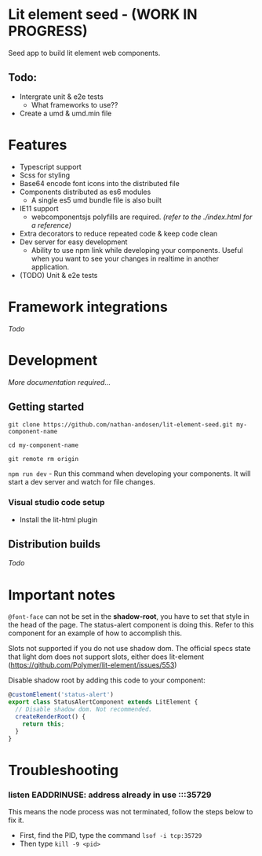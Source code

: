 # Lit element seed - (WORK IN PROGRESS)

Seed app to build lit element web components.

## Todo:

* Intergrate unit & e2e tests
  * What frameworks to use??
* Create a umd & umd.min file


# Features

* Typescript support
* Scss for styling
* Base64 encode font icons into the distributed file
* Components distributed as es6 modules
  * A single es5 umd bundle file is also built
* IE11 support
  * webcomponentsjs polyfills are required. _(refer to the ./index.html for a reference)_
* Extra decorators to reduce repeated code & keep code clean
* Dev server for easy development
  * Ability to use npm link while developing your components. Useful when you want to see your changes in realtime in another application.
* (TODO) Unit & e2e tests

# Framework integrations

_Todo_

# Development

_More documentation required..._

## Getting started

```
git clone https://github.com/nathan-andosen/lit-element-seed.git my-component-name

cd my-component-name

git remote rm origin
```

``npm run dev`` - Run this command when developing your components. It will start a dev server and watch for file changes.

### Visual studio code setup

* Install the lit-html plugin

## Distribution builds

_Todo_

# Important notes

``@font-face`` can not be set in the __shadow-root__, you have to set that style in the head of the page. The status-alert component is doing this. Refer to this component for an example of how to accomplish this.

Slots not supported if you do not use shadow dom. The official specs state that light dom does not support slots, either does lit-element (https://github.com/Polymer/lit-element/issues/553)

Disable shadow root by adding this code to your component:

```javascript
@customElement('status-alert')
export class StatusAlertComponent extends LitElement {
  // Disable shadow dom. Not recommended.
  createRenderRoot() {
    return this;
  }
}
```

# Troubleshooting

### listen EADDRINUSE: address already in use :::35729

This means the node process was not terminated, follow the steps below to fix it.

* First, find the PID, type the command ``lsof -i tcp:35729``
* Then type ``kill -9 <pid>``